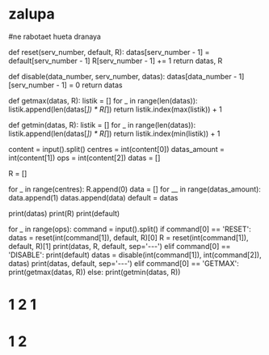 # zalupa
#ne rabotaet hueta dranaya


def reset(serv_number, default, R):
    datas[serv_number - 1] = default[serv_number - 1]
    R[serv_number - 1] += 1
    return datas, R


def disable(data_number, serv_number, datas):
    datas[data_number - 1][serv_number - 1] = 0
    return datas


def getmax(datas, R):
    listik = []
    for _ in range(len(datas)):
        listik.append(len(datas[_]) * R[_])
    return listik.index(max(listik)) + 1


def getmin(datas, R):
    listik = []
    for _ in range(len(datas)):
        listik.append(len(datas[_]) * R[_])
    return listik.index(min(listik)) + 1



content = input().split()
centres = int(content[0])
datas_amount = int(content[1])
ops = int(content[2])
datas = []

R = []

for _ in range(centres):
    R.append(0)
    data = []
    for __ in range(datas_amount):
        data.append(1)
    datas.append(data)
default = datas



print(datas)
print(R)
print(default)


for _ in range(ops):
    command = input().split()
    if command[0] == 'RESET':
        datas = reset(int(command[1]), default, R)[0]
        R = reset(int(command[1]), default, R)[1]
        print(datas, R, default, sep='---')
    elif command[0] == 'DISABLE':
        print(default)
        datas = disable(int(command[1]), int(command[2]), datas)
        print(datas, default, sep='---')
    elif command[0] == 'GETMAX':
        print(getmax(datas, R))
    else:
        print(getmin(datas, R))

# 1 2 1
# 1 2
